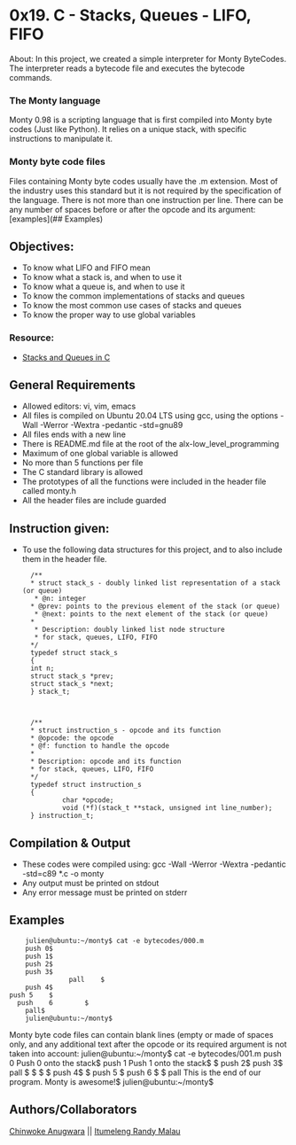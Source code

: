 # 0x19. C - Stacks, Queues - LIFO, FIFO

About: In this project, we created a simple interpreter for Monty ByteCodes. The interpreter reads a bytecode file and executes the bytecode commands.

### The Monty language
Monty 0.98 is a scripting language that is first compiled into Monty byte codes (Just like Python). It relies on a unique stack, with specific instructions to manipulate it.

### Monty byte code files
Files containing Monty byte codes usually have the .m extension. Most of the industry uses this standard but it is not required by the specification of the language. There is not more than one instruction per line. There can be any number of spaces before or after the opcode and its argument: [examples](## Examples)

## Objectives:
* To know what LIFO and FIFO mean
* To know what a stack is, and when to use it
* To know what a queue is, and when to use it
* To know the common implementations of stacks and queues
* To know the most common use cases of stacks and queues
* To know the proper way to use global variables

### Resource:
* [Stacks and Queues in C](https://data-flair.training/blogs/stacks-and-queues-in-c/)

## General Requirements
* Allowed editors: vi, vim, emacs
* All files is compiled on Ubuntu 20.04 LTS using gcc, using the options -Wall -Werror -Wextra -pedantic -std=gnu89
* All files ends with a new line
* There is README.md file at the root of the alx-low_level_programming
* Maximum of one global variable is allowed
* No more than 5 functions per file
* The C standard library is allowed
* The prototypes of all the functions were included in the header file called monty.h
* All the header files are include guarded

## Instruction given:
* To use the following data structures for this project, and to also include them in the header file.

        /**
        * struct stack_s - doubly linked list representation of a stack (or queue)
         * @n: integer
        * @prev: points to the previous element of the stack (or queue)
         * @next: points to the next element of the stack (or queue)
        *
         * Description: doubly linked list node structure
         * for stack, queues, LIFO, FIFO
        */
        typedef struct stack_s
        {
        int n;
        struct stack_s *prev;
        struct stack_s *next;
        } stack_t;



        /**
        * struct instruction_s - opcode and its function
        * @opcode: the opcode
        * @f: function to handle the opcode
        *
        * Description: opcode and its function
        * for stack, queues, LIFO, FIFO
        */
        typedef struct instruction_s
        {
                char *opcode;
                void (*f)(stack_t **stack, unsigned int line_number);
        } instruction_t;


## Compilation & Output
* These codes were compiled using: gcc -Wall -Werror -Wextra -pedantic -std=c89 *.c -o monty
* Any output must be printed on stdout
* Any error message must be printed on stderr

## Examples
        julien@ubuntu:~/monty$ cat -e bytecodes/000.m
        push 0$
        push 1$
        push 2$
        push 3$
                   pall    $
        push 4$
    push 5    $
      push    6        $
        pall$
        julien@ubuntu:~/monty$


Monty byte code files can contain blank lines (empty or made of spaces only, and any additional text after the opcode or its required argument is not taken into account:
        julien@ubuntu:~/monty$ cat -e bytecodes/001.m
        push 0 Push 0 onto the stack$
        push 1 Push 1 onto the stack$
        $
        push 2$
        push 3$
                        pall    $
        $
        $
                                $
        push 4$
        $
        push 5    $
        push    6        $
        $
        pall This is the end of our program. Monty is awesome!$
        julien@ubuntu:~/monty$



## Authors/Collaborators
[Chinwoke Anugwara](https://github.com/Chinwoke-C) || [Itumeleng Randy Malau](https://github.com/ItumelengRandyMalau)

